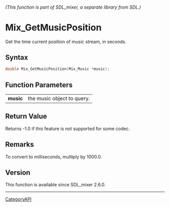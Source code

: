 ###### (This function is part of SDL_mixer, a separate library from SDL.)
# Mix_GetMusicPosition

Get the time current position of music stream, in seconds.

## Syntax

```c
double Mix_GetMusicPosition(Mix_Music *music);

```

## Function Parameters

|               |                            |
| ------------- | -------------------------- |
| **music**     | the music object to query. |

## Return Value

Returns -1.0 if this feature is not supported for some codec.

## Remarks

To convert to milliseconds, multiply by 1000.0.

## Version

This function is available since SDL_mixer 2.6.0.

----
[CategoryAPI](CategoryAPI)


